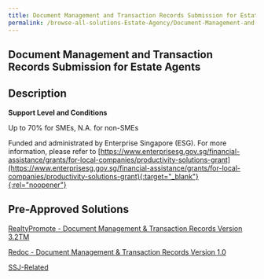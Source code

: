 ```yaml
---
title: Document Management and Transaction Records Submission for Estate Agents
permalink: /browse-all-solutions-Estate-Agency/Document-Management-and-Transaction-Records-Submission-for-Estate-Agents
---
```


## Document Management and Transaction Records Submission for Estate Agents
## Description

**Support Level and Conditions**

Up to 70% for SMEs, N.A. for non-SMEs

Funded and administrated by Enterprise Singapore (ESG). For more information, please refer to
[https://www.enterprisesg.gov.sg/financial-assistance/grants/for-local-companies/productivity-solutions-grant](https://www.enterprisesg.gov.sg/financial-assistance/grants/for-local-companies/productivity-solutions-grant){:target="_blank"}{:rel="noopener"}

## Pre-Approved Solutions

<a href='/productivity-solutions-grant/solutionrepo/solution2622' target='_blank'>RealtyPromote - Document Management & Transaction Records Version 3.2TM</a><br>

<a href='/productivity-solutions-grant/solutionrepo/solution2711' target='_blank'>Redoc - Document Management & Transaction Records Version 1.0</a><br>

<a href='/productivity-solutions-grant/solutionrepo/solution2946' target='_blank'>SSJ-Related</a><br>

